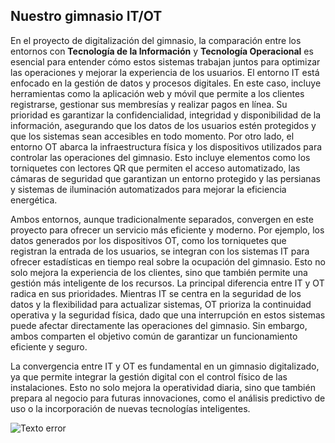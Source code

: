 ## Nuestro gimnasio IT/OT

En el proyecto de digitalización del gimnasio, la comparación entre los entornos con **Tecnología de la Información** y **Tecnología Operacional** es esencial para entender cómo estos sistemas trabajan juntos para optimizar las operaciones y mejorar la experiencia de los usuarios.
El entorno IT está enfocado en la gestión de datos y procesos digitales. En este caso, incluye herramientas como la aplicación web y móvil que permite a los clientes registrarse, gestionar sus membresías y realizar pagos en línea. Su prioridad es garantizar la confidencialidad, integridad y disponibilidad de la información, asegurando que los datos de los usuarios estén protegidos y que los sistemas sean accesibles en todo momento. Por otro lado, el entorno OT abarca la infraestructura física y los dispositivos utilizados para controlar las operaciones del gimnasio. Esto incluye elementos como los torniquetes con lectores QR que permiten el acceso automatizado, las cámaras de seguridad que garantizan un entorno protegido y las persianas y sistemas de iluminación automatizados para mejorar la eficiencia energética.

Ambos entornos, aunque tradicionalmente separados, convergen en este proyecto para ofrecer un servicio más eficiente y moderno. Por ejemplo, los datos generados por los dispositivos OT, como los torniquetes que registran la entrada de los usuarios, se integran con los sistemas IT para ofrecer estadísticas en tiempo real sobre la ocupación del gimnasio. Esto no solo mejora la experiencia de los clientes, sino que también permite una gestión más inteligente de los recursos.
La principal diferencia entre IT y OT radica en sus prioridades. Mientras IT se centra en la seguridad de los datos y la flexibilidad para actualizar sistemas, OT prioriza la continuidad operativa y la seguridad física, dado que una interrupción en estos sistemas puede afectar directamente las operaciones del gimnasio. Sin embargo, ambos comparten el objetivo común de garantizar un funcionamiento eficiente y seguro.

La convergencia entre IT y OT es fundamental en un gimnasio digitalizado, ya que permite integrar la gestión digital con el control físico de las instalaciones. Esto no solo mejora la operatividad diaria, sino que también prepara al negocio para futuras innovaciones, como el análisis predictivo de uso o la incorporación de nuevas tecnologías inteligentes.

![Texto error](imagenes/ITOT.jpg)

